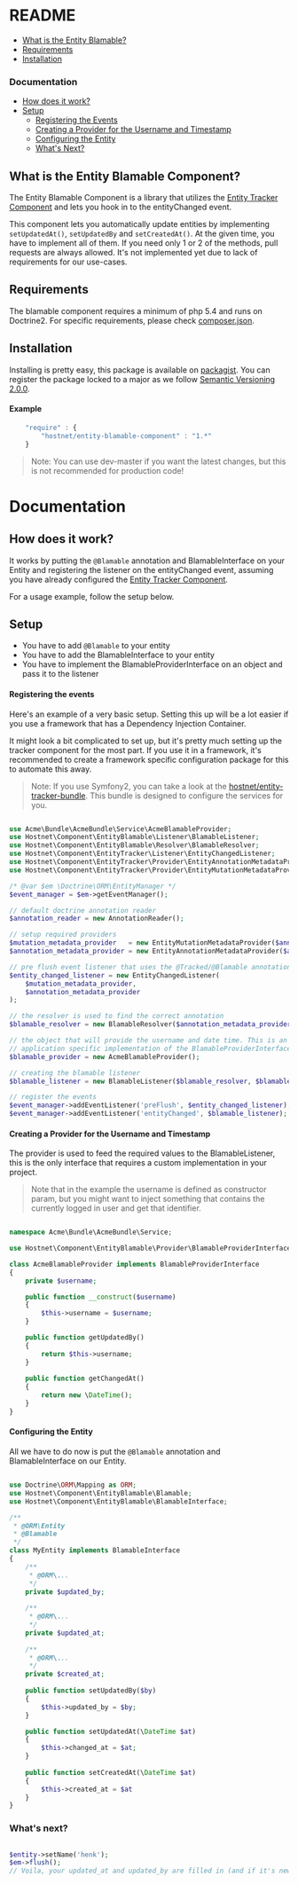 README
======

 - [What is the Entity Blamable?](#what-is-the-entity-blamable-component)
 - [Requirements](#requirements)
 - [Installation](#installation)

### Documentation
   - [How does it work?](#how-does-it-work)
   - [Setup](#setup)
     - [Registering the Events](#registering-the-events)
     - [Creating a Provider for the Username and Timestamp](#creating-a-provider-for-the-username-and-timestamp)
     - [Configuring the Entity](#configuring-the-entity)
     - [What's Next?](#whats-next)

What is the Entity Blamable Component?
--------------------------------------
The Entity Blamable Component is a library that utilizes the [Entity Tracker Component](https://github.com/hostnet/entity-tracker-component/) and lets you hook in to the entityChanged event.

This component lets you automatically update entities by implementing `setUpdatedAt()`, `setUpdatedBy` and `setCreatedAt()`. At the given time, you have to implement all of them. If you need only 1 or 2 of the methods, pull requests are always allowed. It's not implemented yet due to lack of requirements for  our use-cases.

Requirements
------------
The blamable component requires a minimum of php 5.4 and runs on Doctrine2. For specific requirements, please check [composer.json](../master/composer.json).

Installation
------------

Installing is pretty easy, this package is available on [packagist](https://packagist.org/packages/hostnet/entity-blamable-component). You can register the package locked to a major as we follow [Semantic Versioning 2.0.0](http://semver.org/).

#### Example

```javascript
    "require" : {
        "hostnet/entity-blamable-component" : "1.*"
    }

```
> Note: You can use dev-master if you want the latest changes, but this is not recommended for production code!


Documentation
=============

How does it work?
-----------------

It works by putting the `@Blamable` annotation and BlamableInterface on your Entity and registering the listener on the entityChanged event, assuming you have already configured the [Entity Tracker Component](https://github.com/hostnet/entity-tracker-component/#setup).

For a usage example, follow the setup below.

Setup
-----

 - You have to add `@Blamable` to your entity
 - You have to add the BlamableInterface to your entity
 - You have to implement the BlamableProviderInterface on an object and pass it to the listener


#### Registering the events

Here's an example of a very basic setup. Setting this up will be a lot easier if you use a framework that has a Dependency Injection Container.

It might look a bit complicated to set up, but it's pretty much setting up the tracker component for the most part. If you use it in a framework, it's recommended to create a framework specific configuration package for this to automate this away.

> Note: If you use Symfony2, you can take a look at the [hostnet/entity-tracker-bundle](https://github.com/hostnet/entity-tracker-bundle). This bundle is designed to configure the services for you.


```php

use Acme\Bundle\AcmeBundle\Service\AcmeBlamableProvider;
use Hostnet\Component\EntityBlamable\Listener\BlamableListener;
use Hostnet\Component\EntityBlamable\Resolver\BlamableResolver;
use Hostnet\Component\EntityTracker\Listener\EntityChangedListener;
use Hostnet\Component\EntityTracker\Provider\EntityAnnotationMetadataProvider;
use Hostnet\Component\EntityTracker\Provider\EntityMutationMetadataProvider;

/* @var $em \Doctrine\ORM\EntityManager */
$event_manager = $em->getEventManager();

// default doctrine annotation reader
$annotation_reader = new AnnotationReader();

// setup required providers
$mutation_metadata_provider   = new EntityMutationMetadataProvider($annotation_reader);
$annotation_metadata_provider = new EntityAnnotationMetadataProvider($annotation_reader);

// pre flush event listener that uses the @Tracked/@Blamable annotation
$entity_changed_listener = new EntityChangedListener(
    $mutation_metadata_provider,
    $annotation_metadata_provider
);

// the resolver is used to find the correct annotation
$blamable_resolver = new BlamableResolver($annotation_metadata_provider);

// the object that will provide the username and date time. This is an 
// application specific implementation of the BlamableProviderInterface
$blamable_provider = new AcmeBlamableProvider();

// creating the blamable listener
$blamable_listener = new BlamableListener($blamable_resolver, $blamable_provider);

// register the events
$event_manager->addEventListener('preFlush', $entity_changed_listener);
$event_manager->addEventListener('entityChanged', $blamable_listener);

```

#### Creating a Provider for the Username and Timestamp
The provider is used to feed the required values to the BlamableListener, this is the only interface that requires a custom implementation in your project.

> Note that in the example the username is defined as constructor param, but you might want to inject something that contains the currently logged in user and get that identifier.

```php

namespace Acme\Bundle\AcmeBundle\Service;

use Hostnet\Component\EntityBlamable\Provider\BlamableProviderInterface;

class AcmeBlamableProvider implements BlamableProviderInterface
{
    private $username;

    public function __construct($username)
    {
        $this->username = $username;
    }

    public function getUpdatedBy()
    {
        return $this->username;
    }
    
    public function getChangedAt()
    {
        return new \DateTime();
    }
}


```

#### Configuring the Entity
All we have to do now is put the `@Blamable` annotation and BlamableInterface on our Entity.

```php

use Doctrine\ORM\Mapping as ORM;
use Hostnet\Component\EntityBlamable\Blamable;
use Hostnet\Component\EntityBlamable\BlamableInterface;

/**
 * @ORM\Entity
 * @Blamable
 */
class MyEntity implements BlamableInterface
{
    /**
     * @ORM\...
     */
    private $updated_by;
    
    /**
     * @ORM\...
     */
    private $updated_at;
    
    /**
     * @ORM\...
     */
    private $created_at;
    
    public function setUpdatedBy($by)
    {
        $this->updated_by = $by;
    }

    public function setUpdatedAt(\DateTime $at)
    {
        $this->changed_at = $at;
    }
    
    public function setCreatedAt(\DateTime $at)
    {
        $this->created_at = $at
    }
}

```

### What's next?

```php

$entity->setName('henk');
$em->flush();
// Voila, your updated_at and updated_by are filled in (and if it's new, created_at too).

```
